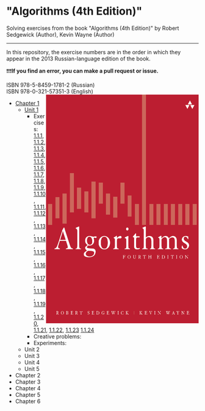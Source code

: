 #  "Algorithms (4th Edition)"
Solving exercises from the book "Algorithms (4th Edition)" by Robert Sedgewick (Author), Kevin Wayne (Author)

---

In this repository, the exercise numbers are in the order in which they appear in the 2013 Russian-language edition of the book.

❗️❗️❗️**If you find an error, you can make a pull request or issue.**

ISBN 978-5-8459-1781-2 (Russian)<br>
ISBN 978-0-321-57351-3 (English)
<a href="url"><img src="src/main/resources/cover.png" align="right" height="600" width="400"></a>

* <a href = "https://github.com/savra/AlgorithmsByRobertSedgewickAndKevinWayne/tree/master/src/main/java/com/hvdbs/savra/algorithmsbyrobertsedgewickandkevinwayne/Chapter1">Chapter 1</a>
  * <a href = "https://github.com/savra/AlgorithmsByRobertSedgewickAndKevinWayne/tree/master/src/main/java/com/hvdbs/savra/algorithmsbyrobertsedgewickandkevinwayne/Chapter1/Unit1">Unit 1</a>
    * Exercises:
    <a href = "https://github.com/savra/AlgorithmsByRobertSedgewickAndKevinWayne/blob/master/src/main/java/com/hvdbs/savra/algorithmsbyrobertsedgewickandkevinwayne/Chapter1/Unit1/Task_01.java">1.1.1</a>,
    <a href = "https://github.com/savra/AlgorithmsByRobertSedgewickAndKevinWayne/blob/master/src/main/java/com/hvdbs/savra/algorithmsbyrobertsedgewickandkevinwayne/Chapter1/Unit1/Task_02.java">1.1.2</a>,
    <a href = "https://github.com/savra/AlgorithmsByRobertSedgewickAndKevinWayne/blob/master/src/main/java/com/hvdbs/savra/algorithmsbyrobertsedgewickandkevinwayne/Chapter1/Unit1/Task_03.java">1.1.3</a>,
    <a href = "https://github.com/savra/AlgorithmsByRobertSedgewickAndKevinWayne/blob/master/src/main/java/com/hvdbs/savra/algorithmsbyrobertsedgewickandkevinwayne/Chapter1/Unit1/Task_04.java">1.1.4</a>,
    <a href = "https://github.com/savra/AlgorithmsByRobertSedgewickAndKevinWayne/blob/master/src/main/java/com/hvdbs/savra/algorithmsbyrobertsedgewickandkevinwayne/Chapter1/Unit1/Task_05.java">1.1.5</a>,
    <a href = "https://github.com/savra/AlgorithmsByRobertSedgewickAndKevinWayne/blob/master/src/main/java/com/hvdbs/savra/algorithmsbyrobertsedgewickandkevinwayne/Chapter1/Unit1/Task_06.java">1.1.6</a>,
    <a href = "https://github.com/savra/AlgorithmsByRobertSedgewickAndKevinWayne/blob/master/src/main/java/com/hvdbs/savra/algorithmsbyrobertsedgewickandkevinwayne/Chapter1/Unit1/Task_07.java">1.1.7</a>,
    <a href = "https://github.com/savra/AlgorithmsByRobertSedgewickAndKevinWayne/blob/master/src/main/java/com/hvdbs/savra/algorithmsbyrobertsedgewickandkevinwayne/Chapter1/Unit1/Task_08.java">1.1.8</a>,
    <a href = "https://github.com/savra/AlgorithmsByRobertSedgewickAndKevinWayne/blob/master/src/main/java/com/hvdbs/savra/algorithmsbyrobertsedgewickandkevinwayne/Chapter1/Unit1/Task_09.java">1.1.9</a>,
    <a href = "https://github.com/savra/AlgorithmsByRobertSedgewickAndKevinWayne/blob/master/src/main/java/com/hvdbs/savra/algorithmsbyrobertsedgewickandkevinwayne/Chapter1/Unit1/Task_10.java">1.1.10</a>,
    <a href = "https://github.com/savra/AlgorithmsByRobertSedgewickAndKevinWayne/blob/master/src/main/java/com/hvdbs/savra/algorithmsbyrobertsedgewickandkevinwayne/Chapter1/Unit1/Task_11.java">1.1.11</a>,
    <a href = "https://github.com/savra/AlgorithmsByRobertSedgewickAndKevinWayne/blob/master/src/main/java/com/hvdbs/savra/algorithmsbyrobertsedgewickandkevinwayne/Chapter1/Unit1/Task_12.java">1.1.12</a>,
    <a href = "https://github.com/savra/AlgorithmsByRobertSedgewickAndKevinWayne/blob/master/src/main/java/com/hvdbs/savra/algorithmsbyrobertsedgewickandkevinwayne/Chapter1/Unit1/Task_13.java">1.1.13</a>,
    <a href = "https://github.com/savra/AlgorithmsByRobertSedgewickAndKevinWayne/blob/master/src/main/java/com/hvdbs/savra/algorithmsbyrobertsedgewickandkevinwayne/Chapter1/Unit1/Task_14.java">1.1.14</a>,
    <a href = "https://github.com/savra/AlgorithmsByRobertSedgewickAndKevinWayne/blob/master/src/main/java/com/hvdbs/savra/algorithmsbyrobertsedgewickandkevinwayne/Chapter1/Unit1/Task_15.java">1.1.15</a>,
    <a href = "https://github.com/savra/AlgorithmsByRobertSedgewickAndKevinWayne/blob/master/src/main/java/com/hvdbs/savra/algorithmsbyrobertsedgewickandkevinwayne/Chapter1/Unit1/Task_16.java">1.1.16</a>,
    <a href = "https://github.com/savra/AlgorithmsByRobertSedgewickAndKevinWayne/blob/master/src/main/java/com/hvdbs/savra/algorithmsbyrobertsedgewickandkevinwayne/Chapter1/Unit1/Task_17.java">1.1.17</a>,
    <a href = "https://github.com/savra/AlgorithmsByRobertSedgewickAndKevinWayne/blob/master/src/main/java/com/hvdbs/savra/algorithmsbyrobertsedgewickandkevinwayne/Chapter1/Unit1/Task_18.java">1.1.18</a>,
    <a href = "https://github.com/savra/AlgorithmsByRobertSedgewickAndKevinWayne/blob/master/src/main/java/com/hvdbs/savra/algorithmsbyrobertsedgewickandkevinwayne/Chapter1/Unit1/Task_19.java">1.1.19</a>,
    <a href = "https://github.com/savra/AlgorithmsByRobertSedgewickAndKevinWayne/blob/master/src/main/java/com/hvdbs/savra/algorithmsbyrobertsedgewickandkevinwayne/Chapter1/Unit1/Task_20.java">1.1.20</a>,
    <a href = "https://github.com/savra/AlgorithmsByRobertSedgewickAndKevinWayne/blob/master/src/main/java/com/hvdbs/savra/algorithmsbyrobertsedgewickandkevinwayne/Chapter1/Unit1/Task_21.java">1.1.21</a>,
    <a href = "https://github.com/savra/AlgorithmsByRobertSedgewickAndKevinWayne/blob/master/src/main/java/com/hvdbs/savra/algorithmsbyrobertsedgewickandkevinwayne/Chapter1/Unit1/Task_22.java">1.1.22</a>,
    <a href = "https://github.com/savra/AlgorithmsByRobertSedgewickAndKevinWayne/blob/master/src/main/java/com/hvdbs/savra/algorithmsbyrobertsedgewickandkevinwayne/Chapter1/Unit1/Task_23.java">1.1.23</a>
    <a href = "https://github.com/savra/AlgorithmsByRobertSedgewickAndKevinWayne/blob/master/src/main/java/com/hvdbs/savra/algorithmsbyrobertsedgewickandkevinwayne/Chapter1/Unit1/Task_24.java">1.1.24</a>
    * Creative problems:
    * Experiments:
  * Unit 2
  * Unit 3
  * Unit 4
  * Unit 5
* Chapter 2
* Chapter 3
* Chapter 4
* Chapter 5
* Chapter 6
